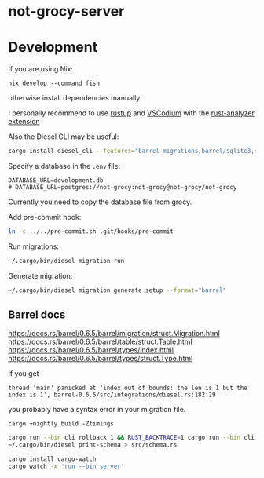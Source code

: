 # not-grocy-server

# Development

If you are using Nix:
```
nix develop --command fish
```
otherwise install dependencies manually.

I personally recommend to use [rustup](https://www.rust-lang.org/tools/install) and [VSCodium](https://vscodium.com/#install) with the [rust-analyzer extension](https://marketplace.visualstudio.com/items?itemName=matklad.rust-analyzer)

Also the Diesel CLI may be useful:
```bash
cargo install diesel_cli --features="barrel-migrations,barrel/sqlite3,sqlite"
```

Specify a database in the `.env` file:
```
DATABASE_URL=development.db
# DATABASE_URL=postgres://not-grocy:not-grocy@not-grocy/not-grocy
```

Currently you need to copy the database file from grocy.

Add pre-commit hook:
```bash
ln -s ../../pre-commit.sh .git/hooks/pre-commit
```

Run migrations:
```bash
~/.cargo/bin/diesel migration run
```

Generate migration:
```bash
~/.cargo/bin/diesel migration generate setup --format="barrel"
```

## Barrel docs

https://docs.rs/barrel/0.6.5/barrel/migration/struct.Migration.html
https://docs.rs/barrel/0.6.5/barrel/table/struct.Table.html
https://docs.rs/barrel/0.6.5/barrel/types/index.html
https://docs.rs/barrel/0.6.5/barrel/types/struct.Type.html

If you get
```
thread 'main' panicked at 'index out of bounds: the len is 1 but the index is 1', barrel-0.6.5/src/integrations/diesel.rs:182:29
```
you probably have a syntax error in your migration file.

```
cargo +nightly build -Ztimings
```

```bash
cargo run --bin cli rollback 1 && RUST_BACKTRACE=1 cargo run --bin cli migrate
~/.cargo/bin/diesel print-schema > src/schema.rs

cargo install cargo-watch
cargo watch -x 'run --bin server'
```
